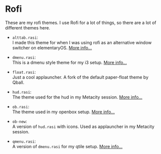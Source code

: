 # Rofi

These are my rofi themes. I use Rofi for a lot of things, so there are a lot of different themes here.

- `alttab.rasi`:  
I made this theme for when I was using rofi as an alternative window switcher on elementaryOS. [More info...](https://gist.github.com/RobinBoers/56022f6e185c3e91dd8186bd657228b9#use-rofi-as-alternative-alttab-switcher)

- `dmenu.rasi`:  
This is a dmenu style theme for my i3 setup. [More info...](../i3/)

- `float.rasi`:  
Just a cool applauncher. A fork of the default paper-float theme by Qball.

- `hud.rasi`:  
The theme used for the hud in my Metacity session. [More info...](../../usr/bin/)

- `ob.rasi`:  
The theme used in my openbox setup. [More info...](../openbox/)

- `ob-new`:  
A version of `hud.rasi` with icons. Used as applauncher in my Metacity session.

- `qmenu.rasi`:  
A version of `dmenu.rasi` for my qtile setup. [More info...](../qtile/)
